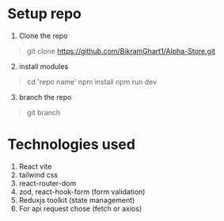 # Setup repo
1. Clone the repo
 > git clone https://github.com/BikramGhart1/Alpha-Store.git

2. install modules
 > cd 'repo name'
 > npm install
 > npm run dev

3. branch the repo
 > git branch <your-branchname>


# Technologies used
1. React vite
2. tailwind css
3. react-router-dom
4. zod, react-hook-form (form validation)
5. Reduxjs toolkit (state management)
6. For api request chose (fetch or axios)
